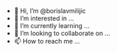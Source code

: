 - 👋 Hi, I’m @borislavmilijic
- 👀 I’m interested in ...
- 🌱 I’m currently learning ...
- 💞️ I’m looking to collaborate on ...
- 📫 How to reach me ...

<!---
borislavmilijic/borislavmilijic is a ✨ special ✨ repository because its `README.md` (this file) appears on your GitHub profile.
You can click the Preview link to take a look at your changes.
--->
